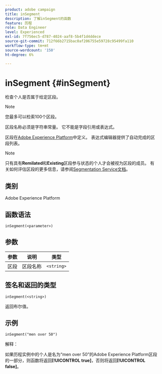 ```yaml
---
product: adobe campaign
title: inSegment
description: 了解inSegment的函数
feature: 历程
role: Data Engineer
level: Experienced
exl-id: 7f756ec5-d787-4024-aaf8-5b4f1d4ddece
source-git-commit: 712f66b2715bac0af206755e59728c95499fa110
workflow-type: tm+mt
source-wordcount: '150'
ht-degree: 6%

---
```


# inSegment {#inSegment}

检查个人是否属于给定区段。

>[!NOTE]
>
>您最多可以检索100个区段。

区段名称必须是字符串常量。 它不能是字段引用或表达式。

区段在[Adobe Experience Platform](https://platform.adobe.com/segment/overview)中定义。 表达式编辑器提供了自动完成的区段列表。

>[!NOTE]
>
>只有具有&#x200B;**Remilated**&#x200B;和&#x200B;**Existing**&#x200B;区段参与状态的个人才会被视为区段的成员。 有关如何评估区段的更多信息，请参阅[Segmentation Service文档](https://experienceleague.adobe.com/docs/experience-platform/segmentation/tutorials/evaluate-a-segment.html?lang=en#interpret-segment-results)。

## 类别

Adobe Experience Platform

## 函数语法

`inSegment(<parameter>)`

## 参数

| 参数 | 说明 | 类型 |
|--- |--- |--- |
| 区段 | 区段名称 | `<string>` |

## 签名和返回的类型

`inSegment(<string>)`

返回布尔值。

## 示例

`inSegment("men over 50")`

解释：

如果历程实例中的个人是名为“men over 50”的Adobe Experience Platform区段的一部分，则函数将返回&#x200B;**[!UICONTROL true]**，否则将返回&#x200B;**[!UICONTROL false]**。
